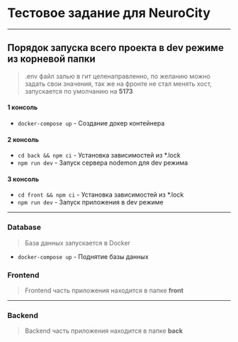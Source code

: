 # Тестовое задание для NeuroCity

---

## Порядок запуска всего проекта в dev режиме из корневой папки

> .env файл залью в гит целенаправленно, по желанию можно задать свои значения, так же на фронте не стал менять хост,
> запускается по умолчанию на __5173__

#### 1 консоль

- `docker-compose up` - Создание докер контейнера

#### 2 консоль

- `cd back && npm ci` - Установка зависимостей из *.lock
- `npm run dev` - Запуск сервера nodemon для dev режима

#### 3 консоль

- `cd front && npm ci` - Установка зависимостей из *.lock
- `npm run dev` - Запуск приложения в dev режиме

---

### Database

> База данных запускается в Docker

- `docker-compose up` - Поднятие базы данных

### Frontend

> Frontend часть приложения находится в папке **front**

---

### Backend

> Backend часть приложения находится в папке **back**




